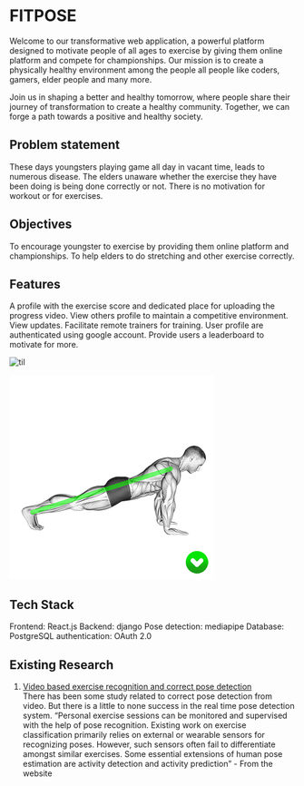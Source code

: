 # FITPOSE

Welcome to our transformative web application, a powerful platform designed to motivate people of all ages to exercise by giving them online platform and compete for championships. Our mission is to create a physically healthy environment among the people all people like coders, gamers, elder people and many more. 

Join us in shaping a better and healthy tomorrow, where people share their journey of transformation to create a healthy community. Together, we can forge a path towards a positive and healthy society.

## Problem statement

These days youngsters playing game all day in vacant time, leads to numerous disease.
The elders unaware whether the exercise they have been doing is being done correctly or not.
There is no motivation for workout or for exercises.

## Objectives

To encourage youngster to exercise by providing them online platform and championships.
To help elders to do stretching and other exercise correctly.

## Features

A profile with the exercise score and dedicated place for uploading the progress video.
View others profile to maintain a competitive environment.
View updates.
Facilitate remote trainers for training.
User profile are authenticated using google account.
Provide users a leaderboard to motivate for more.

![til](./frontend/find-x/src/assets/pose.gif) 


![til](./frontend/find-x/src/assets/poor-form-push-up.gif)



## Tech Stack

Frontend: React.js
Backend: django
Pose detection: mediapipe
Database: PostgreSQL
authentication: OAuth 2.0

## Existing Research

1. [Video based exercise recognition and correct pose detection](https://link.springer.com/article/10.1007/s11042-022-12299-z) <br>
There has been some study related to correct pose detection from video. But there is a little to none success in the real time pose detection system. “Personal exercise sessions can be monitored and supervised with the help of pose recognition. Existing work on exercise classification primarily relies on external or wearable sensors for recognizing poses. However, such sensors often fail to differentiate amongst similar exercises. Some essential extensions of human pose estimation are activity detection and activity prediction” -  From the website
